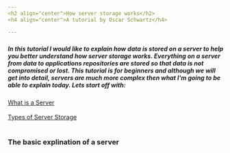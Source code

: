 ```yaml
---
<h2 align="center">How server storage works</h2>
<h4 align="center">A tutorial by Oscar Schwartz</h4>

---
```

<h3></h3>
<h5>In this tutorial I would like to explain how data is stored on a server to help you better understand how server storage works. Everything on a server from data to applications repositories are stored so that data is not compromised or lost. This tutorial is for beginners and although we will get into detail, servers are much more complex then what I'm going to be able to explain today. Lets start off with:</h5>

[What is a Server](https://github.com/Osczrr/Osczrr/blob/main/TypesofServers.md)
<br></br>
[Types of Server Storage](https://github.com/Osczrr/Osczrr/blob/main/TypesofServers.md)
<br></br>
<h3>The basic explination of a server</h3>

<br></br>
